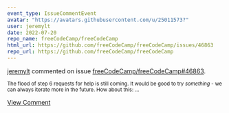 ```yaml
---
event_type: IssueCommentEvent
avatar: "https://avatars.githubusercontent.com/u/25011573?"
user: jeremylt
date: 2022-07-20
repo_name: freeCodeCamp/freeCodeCamp
html_url: https://github.com/freeCodeCamp/freeCodeCamp/issues/46863
repo_url: https://github.com/freeCodeCamp/freeCodeCamp
---
```


<a href='https://github.com/jeremylt' target='_blank'>jeremylt</a> commented on issue <a href='https://github.com/freeCodeCamp/freeCodeCamp/issues/46863' target='_blank'>freeCodeCamp/freeCodeCamp#46863</a>.

<small>The flood of step 6 requests for help is still coming. It would be good to try *something* - we can always iterate more in the future. How about this:...</small>

<a href='https://github.com/freeCodeCamp/freeCodeCamp/issues/46863' target='_blank'>View Comment</a>
